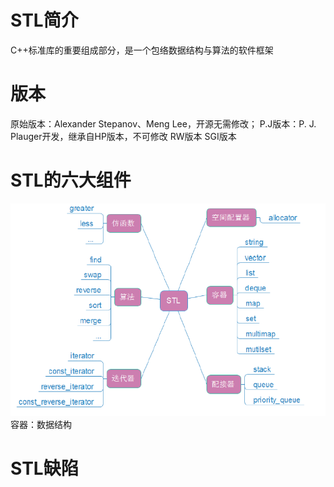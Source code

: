 # STL简介
C++标准库的重要组成部分，是一个包络数据结构与算法的软件框架
# 版本
原始版本：Alexander Stepanov、Meng Lee，开源无需修改；
P.J版本：P. J. Plauger开发，继承自HP版本，不可修改
RW版本
SGI版本
# STL的六大组件
![Alt text](image.png)
容器：数据结构
# STL缺陷